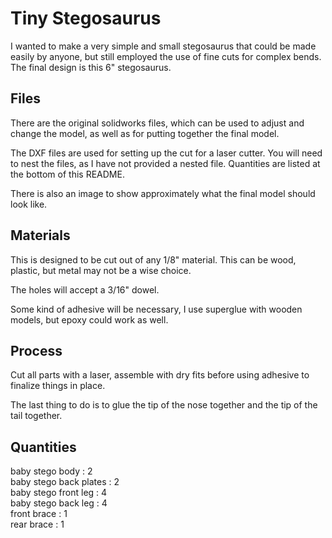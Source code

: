 # Tiny Stegosaurus

I wanted to make a very simple and small stegosaurus that could be made easily by anyone, but still employed the use of fine cuts for complex bends. The final design is this 6" stegosaurus.

## Files

There are the original solidworks files, which can be used to adjust and change the model, as well as for putting together the final model.

The DXF files are used for setting up the cut for a laser cutter. You will need to nest the files, as I have not provided a nested file. Quantities are listed at the bottom of this README.

There is also an image to show approximately what the final model should look like.

## Materials

This is designed to be cut out of any 1/8" material. This can be wood, plastic, but metal may not be a wise choice.

The holes will accept a 3/16" dowel.

Some kind of adhesive will be necessary, I use superglue with wooden models, but epoxy could work as well.

## Process

Cut all parts with a laser, assemble with dry fits before using adhesive to finalize things in place.

The last thing to do is to glue the tip of the nose together and the tip of the tail together.

## Quantities

baby stego body : 2  
baby stego back plates : 2  
baby stego front leg : 4  
baby stego back leg : 4  
front brace : 1  
rear brace : 1  
